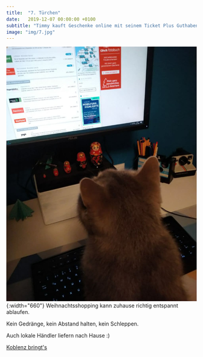 ```yaml
---
title:  "7. Türchen"
date:   2019-12-07 00:00:00 +0100
subtitle: "Timmy kauft Geschenke online mit seinem Ticket Plus Guthaben."
image: "img/7.jpg"
---
```


![Timmy](../img/7.jpg){:width="660"}
Weihnachtsshopping kann zuhause richtig entspannt ablaufen.

Kein Gedränge, kein Abstand halten, kein Schleppen.

Auch lokale Händler liefern nach Hause :)

[Koblenz bringt's](https://koblenz-bringts.de/)